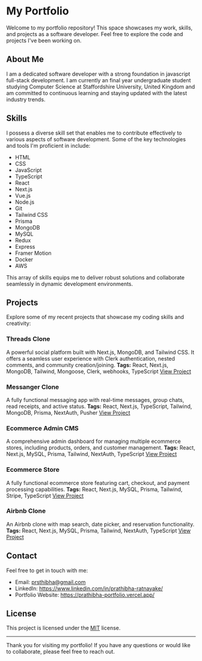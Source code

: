 # My Portfolio

Welcome to my portfolio repository! This space showcases my work, skills, and projects as a software developer. Feel free to explore the code and projects I've been working on.

## About Me

I am a dedicated software developer with a strong foundation in javascript full-stack development. I am currently an final year undergraduate student studying Computer Science at Staffordshire University, United Kingdom and am committed to continuous learning and staying updated with the latest industry trends.

## Skills

I possess a diverse skill set that enables me to contribute effectively to various aspects of software development. Some of the key technologies and tools I'm proficient in include:

- HTML
- CSS
- JavaScript
- TypeScript
- React
- Next.js
- Vue.js
- Node.js
- Git
- Tailwind CSS
- Prisma
- MongoDB
- MySQL
- Redux
- Express
- Framer Motion
- Docker
- AWS

This array of skills equips me to deliver robust solutions and collaborate seamlessly in dynamic development environments.

## Projects

Explore some of my recent projects that showcase my coding skills and creativity:

### Threads Clone
A powerful social platform built with Next.js, MongoDB, and Tailwind CSS. It offers a seamless user experience with Clerk authentication, nested comments, and community creation/joining.
**Tags:** React, Next.js, MongoDB, Tailwind, Mongoose, Clerk, webhooks, TypeScript
[View Project](https://threads-clone-sigma.vercel.app/)

### Messanger Clone
A fully functional messaging app with real-time messages, group chats, read receipts, and active status.
**Tags:** React, Next.js, TypeScript, Tailwind, MongoDB, Prisma, NextAuth, Pusher
[View Project](https://messanger-clone-five.vercel.app/)

### Ecommerce Admin CMS
A comprehensive admin dashboard for managing multiple ecommerce stores, including products, orders, and customer management.
**Tags:** React, Next.js, MySQL, Prisma, Tailwind, NextAuth, TypeScript
[View Project](https://ecommerce-admin-pink-gamma.vercel.app/)

### Ecommerce Store
A fully functional ecommerce store featuring cart, checkout, and payment processing capabilities.
**Tags:** React, Next.js, MySQL, Prisma, Tailwind, Stripe, TypeScript
[View Project](https://ecommerce-store-three-plum.vercel.app/)

### Airbnb Clone
An Airbnb clone with map search, date picker, and reservation functionality.
**Tags:** React, Next.js, MySQL, Prisma, Tailwind, NextAuth, TypeScript
[View Project](https://threads-clone-sigma.vercel.app/)


## Contact

Feel free to get in touch with me:

- Email: prsthibha@gmail.com
- LinkedIn: https://www.linkedin.com/in/prathibha-ratnayake/
- Portfolio Website: https://prathibha-portfolio.vercel.app/

## License

This project is licensed under the [MIT](https://choosealicense.com/licenses/mit/) license.

---

Thank you for visiting my portfolio! If you have any questions or would like to collaborate, please feel free to reach out.
